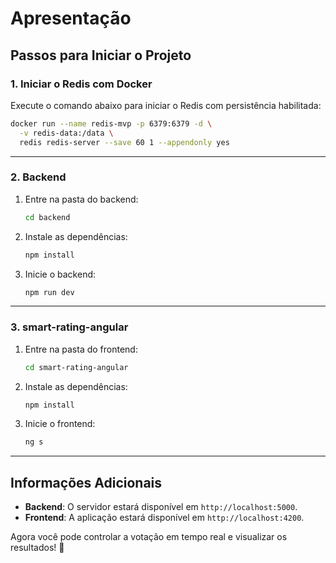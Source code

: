 
# Apresentação

## Passos para Iniciar o Projeto

### 1. Iniciar o Redis com Docker
Execute o comando abaixo para iniciar o Redis com persistência habilitada:
```bash
docker run --name redis-mvp -p 6379:6379 -d \
  -v redis-data:/data \
  redis redis-server --save 60 1 --appendonly yes
```

---

### 2. Backend

1. Entre na pasta do backend:
   ```bash
   cd backend
   ```

2. Instale as dependências:
   ```bash
   npm install
   ```

3. Inicie o backend:
   ```bash
   npm run dev
   ```

---

### 3. smart-rating-angular

1. Entre na pasta do frontend:
   ```bash
   cd smart-rating-angular
   ```

2. Instale as dependências:
   ```bash
   npm install
   ```

3. Inicie o frontend:
   ```bash
   ng s
   ```

---

## Informações Adicionais

- **Backend**: O servidor estará disponível em `http://localhost:5000`.
- **Frontend**: A aplicação estará disponível em `http://localhost:4200`.

Agora você pode controlar a votação em tempo real e visualizar os resultados! 🚀
